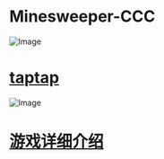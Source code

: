 # Minesweeper-CCC  
![Image](https://raw.githubusercontent.com/aschen518/Minesweeper-CCC/master/mineWX.jpg)  
# [taptap](https://www.taptap.com/app/82926)  
![Image](https://raw.githubusercontent.com/aschen518/minesweeper-cocos-creator/master/jt2.jpg)

# [游戏详细介绍](https://zhuanlan.zhihu.com/p/78357541) 
